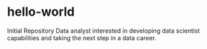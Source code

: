 # hello-world
Initial Repository
Data analyst interested in developing data scientist capabilities and taking the next step in a data career.
